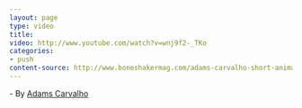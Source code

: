 ```yaml
---
layout: page
type: video
title: 
video: http://www.youtube.com/watch?v=wnj9f2-_TKo
categories: 
- push
content-source: http://www.boneshakermag.com/adams-carvalho-short-animation/
---
```

\- By [Adams Carvalho](http://adamscarvalho.com/)
